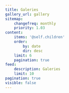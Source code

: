 ```yaml
---
title: Galeries
gallery_url: gallery
sitemap:
    changefreq: monthly
    priority: 1.03
content:
    items: '@self.children'
    order:
        by: date
        dir: desc
    limit: 6
    pagination: true
feed:
    description: Galeries
    limit: 10
pagination: true
visible: false
---
```


